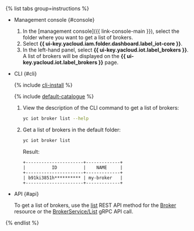 {% list tabs group=instructions %}

- Management console {#console}

   1. In the [management console]({{ link-console-main }}), select the folder where you want to get a list of brokers.
   1. Select **{{ ui-key.yacloud.iam.folder.dashboard.label_iot-core }}**.
   1. In the left-hand panel, select **{{ ui-key.yacloud.iot.label_brokers }}**. A list of brokers will be displayed on the **{{ ui-key.yacloud.iot.label_brokers }}** page.

- CLI {#cli}

   {% include [cli-install](../cli-install.md) %}

   {% include [default-catalogue](../default-catalogue.md) %}

   1. View the description of the CLI command to get a list of brokers:

      ```bash
      yc iot broker list --help
      ```

   1. Get a list of brokers in the default folder:

      ```bash
      yc iot broker list
      ```

      Result:

      ```text
      +----------------------+-------------+
      |          ID          |    NAME     |
      +----------------------+-------------+
      | b91ki3851h********** | my-broker   |
      +----------------------+-------------+
      ```

- API {#api}

   To get a list of brokers, use the [list](../../iot-core/broker/api-ref/Broker/list.md) REST API method for the [Broker](../../iot-core/broker/api-ref/Broker/index.md) resource or the [BrokerService/List](../../iot-core/broker/api-ref/grpc/Broker/list.md) gRPC API call.

{% endlist %}